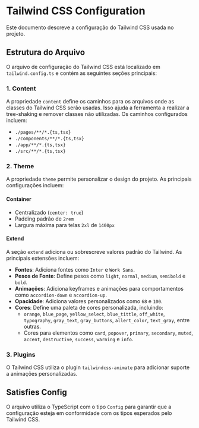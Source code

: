 # Tailwind CSS Configuration

Este documento descreve a configuração do Tailwind CSS usada no projeto.

## Estrutura do Arquivo

O arquivo de configuração do Tailwind CSS está localizado em `tailwind.config.ts` e contém as seguintes seções principais:

### 1. **Content**

A propriedade `content` define os caminhos para os arquivos onde as classes do Tailwind CSS serão usadas. Isso ajuda a ferramenta a realizar a tree-shaking e remover classes não utilizadas. Os caminhos configurados incluem:

- `./pages/**/*.{ts,tsx}`
- `./components/**/*.{ts,tsx}`
- `./app/**/*.{ts,tsx}`
- `./src/**/*.{ts,tsx}`

### 2. **Theme**

A propriedade `theme` permite personalizar o design do projeto. As principais configurações incluem:

#### Container
- Centralizado (`center: true`)
- Padding padrão de `2rem`
- Largura máxima para telas `2xl` de `1400px`

#### Extend
A seção `extend` adiciona ou sobrescreve valores padrão do Tailwind. As principais extensões incluem:

- **Fontes**: Adiciona fontes como `Inter` e `Work Sans`.
- **Pesos de Fonte**: Define pesos como `light`, `normal`, `medium`, `semibold` e `bold`.
- **Animações**: Adiciona keyframes e animações para comportamentos como `accordion-down` e `accordion-up`.
- **Opacidade**: Adiciona valores personalizados como `68` e `100`.
- **Cores**: Define uma paleta de cores personalizada, incluindo:
  - `orange`, `blue_page`, `yellow_select`, `blue_tittle`, `off_white`, `typography`, `gray_text`, `gray_buttons`, `allert_color`, `text_gray`, entre outras.
  - Cores para elementos como `card`, `popover`, `primary`, `secondary`, `muted`, `accent`, `destructive`, `success`, `warning` e `info`.

### 3. **Plugins**

O Tailwind CSS utiliza o plugin `tailwindcss-animate` para adicionar suporte a animações personalizadas.

## Satisfies Config

O arquivo utiliza o TypeScript com o tipo `Config` para garantir que a configuração esteja em conformidade com os tipos esperados pelo Tailwind CSS.